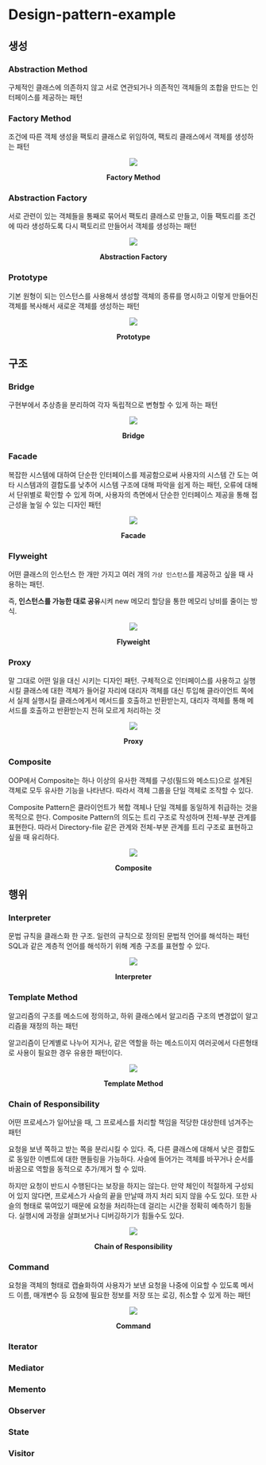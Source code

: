 # Design-pattern-example



## 생성

### Abstraction Method

구체적인 클래스에 의존하지 않고 서로 연관되거나 의존적인 객체들의 조합을 만드는 인터페이스를 제공하는 패턴

### Factory Method

조건에 따른 객체 생성을 팩토리 클래스로 위임하여, 팩토리 클래스에서 객체를 생성하는 패턴

<p align="center">
<img src="https://user-images.githubusercontent.com/48249549/123536578-12fae280-d766-11eb-87d0-e582a7e2d164.png">
<p style="font-weight:bold" align="center">Factory Method</p>
</p>


### Abstraction Factory

서로 관련이 있는 객체들을 통째로 묶어서 팩토리 클래스로 만들고, 이들 팩토리를 조건에 따라 생성하도록 다시 팩토리르 만들어서 객체를 생성하는 패턴

<p align="center">
<img src="https://user-images.githubusercontent.com/48249549/123536610-535a6080-d766-11eb-9260-df4cf239929a.png">
<p style="font-weight:bold" align="center">Abstraction Factory</p>
</p>


### Prototype

기본 원형이 되는 인스턴스를 사용해서 생성할 객체의 종류를 명시하고 이렇게 만들어진 객체를 복사해서 새로운 객체를 생성하는 패턴

<p align="center">
<img src="https://user-images.githubusercontent.com/48249549/123536625-784ed380-d766-11eb-9df5-137aefed79ae.png">
<p style="font-weight:bold" align="center">Prototype</p>
</p>



## 구조

### Bridge

구현부에서 추상층을 분리하여 각자 독립적으로 변형할 수 있게 하는 패턴

<p align="center">
<img src="https://user-images.githubusercontent.com/48249549/123536668-bcda6f00-d766-11eb-9d59-b489b7382556.png">
<p style="font-weight:bold" align="center">Bridge</p>
</p>



### Facade

복잡한 시스템에 대하여 단순한 인터페이스를 제공함으로써 사용자의 시스템 간 도는 여타 시스템과의 결합도를 낮추어 시스템 구조에 대해 파악을 쉽게 하는 패턴, 오류에 대해서 단위별로 확인할 수 있게 하며, 사용자의 측면에서 단순한 인터페이스 제공을 통해 접근성을 높일 수 있는 디자인 패턴

<p align="center">
<img src="https://user-images.githubusercontent.com/48249549/123536692-e0051e80-d766-11eb-9c47-c4c6c5cd93f8.png">
<p style="font-weight:bold" align="center">Facade</p>
</p>



### Flyweight

어떤 클래스의 인스턴스 한 개만 가지고 여러 개의 `가상 인스턴스`를 제공하고 싶을 때 사용하는 패턴.

즉, **인스턴스를 가능한 대로 공유**시켜 new 메모리 할당을 통한 메모리 낭비를 줄이는 방식.

<p align="center">
<img src="https://user-images.githubusercontent.com/48249549/123536709-f14e2b00-d766-11eb-83b7-4769d7d6d30e.png">
<p style="font-weight:bold" align="center">Flyweight</p>
</p>



### Proxy

말 그대로 어떤 일을 대신 시키는 디자인 패턴. 구체적으로 인터페이스를 사용하고 실행시킬 클래스에 대한 객체가 들어갈 자리에 대리자 객체를 대신 투입해 클라이언트 쪽에서 실제 실행시킬 클래스에게서 메서드를 호출하고 반환받는지, 대리자 객체를 통해 메서드를 호출하고 반환받는지 전혀 모르게 처리하는 것

<p align="center">
<img src="https://user-images.githubusercontent.com/48249549/123536803-5b66d000-d767-11eb-8a1c-549cde621502.png">
<p style="font-weight:bold" align="center">Proxy</p>
</p>


### Composite

OOP에서 Composite는 하나 이상의 유사한 객체를 구성(필드와 메소드)으로 설계된 객체로 모두 유사한 기능을 나타낸다. 따라서 객체 그룹을 단일 객체로 조작할 수 있다.

Composite Pattern은 클라이언트가 복합 객체나 단일 객체를 동일하게 취급하는 것을 목적으로 한다. Composite Pattern의 의도는 트리 구조로 작성하며 전체-부분 관계를 표현한다. 따라서 Directory-file 같은 관계와 전체-부분 관계를 트리 구조로 표현하고 싶을 때 유리하다.

<p align="center">
<img src="https://user-images.githubusercontent.com/48249549/123537369-024c6b80-d76a-11eb-9a3b-7879195c2445.png">
<p style="font-weight:bold" align="center">Composite</p>
</p>

## 행위

### Interpreter

문법 규칙을 클래스화 한 구조. 일련의 규칙으로 정의된 문법적 언어를 해석하는 패턴
SQL과 같은 계층적 언어를 해석하기 위해 계층 구조를 표현할 수 있다.

<p align="center">
<img src="https://user-images.githubusercontent.com/48249549/123577694-4f364d80-d80f-11eb-9ce0-eb84575c0c46.png">
<p style="font-weight:bold" align="center">Interpreter</p>
</p>

### Template Method

알고리즘의 구조를 메소드에 정의하고, 하위 클래스에서 알고리즘 구조의 변경없이 알고리즘을 재정의 하는 패턴

알고리즘이 단계별로 나누어 지거나, 같은 역할을 하는 메소드이지 여러곳에서 다른형태로 사용이 필요한 경우 유용한 패턴이다.

<p align="center">
<img src="https://user-images.githubusercontent.com/48249549/123593242-405c9480-d829-11eb-95f9-e70dc9f4e5cd.png">
<p style="font-weight:bold" align="center">Template Method</p>
</p>

### Chain of Responsibility

어떤 프로세스가 일어났을 때, 그 프로세스를 처리할 책임을 적당한 대상한테 넘겨주는 패턴

요청을 보낸 쪽하고 받는 쪽을 분리시킬 수 있다. 즉, 다른 클래스에 대해서 낮은 결합도로 동일한 이벤트에 대한 핸들링을 가능하다.
사슬에 들어가는 객체를 바꾸거나 순서를 바꿈으로 역할을 동적으로 추가/제거 할 수 있따.

하지만 요청이 반드시 수행된다는 보장을 하지는 않는다. 만약 체인이 적절하게 구성되어 있지 않다면, 프로세스가 사슬의 끝을 만날때 까지 처리 되지 않을 수도 있다. 또한 사슬의 형태로 묶여있기 때문에 요청을 처리하는데 걸리는 시간을 정확히 예측하기 힘들다. 실행시에 과정을 살펴보거나 디버깅하기가 힘들수도 있다.

<p align="center">
<img src="https://user-images.githubusercontent.com/48249549/123822264-16919380-d937-11eb-8d0d-5cfa86493d4f.png">
<p style="font-weight:bold" align="center">Chain of Responsibility</p>
</p>

### Command

요청을 객체의 형태로 캡슐화하여 사용자가 보낸 요청을 나중에 이요할 수 있도록 메서드 이름, 매개변수 등 요청에 필요한 정보를 저장 또는 로깅, 취소할 수 있게 하는 패턴

<p align="center">
<img src="https://user-images.githubusercontent.com/48249549/123822553-5c4e5c00-d937-11eb-94d0-e95f4fc32981.png">
<p style="font-weight:bold" align="center">Command</p>
</p>

### Iterator

### Mediator

### Memento

### Observer

### State

### Visitor



